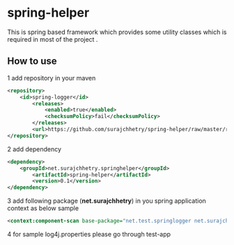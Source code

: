 spring-helper
=============

This is spring based framework which provides some utility classes which is required in most of the project .


How to use
----------

1  add repository in your maven

~~~~xml 
<repository>
	<id>spring-logger</id>
    	<releases>
    		<enabled>true</enabled>
    		<checksumPolicy>fail</checksumPolicy>
    	</releases>
    	<url>https://github.com/surajchhetry/spring-helper/raw/master/releases</url>
</repository>
~~~~

2  add dependency 
~~~~xml
<dependency>
	<groupId>net.surajchhetry.springhelper</groupId>
        <artifactId>spring-helper</artifactId>
        <version>0.1</version>            
</dependency>
~~~~

3  add following package (<b>net.surajchhetry</b>)  in you spring application context as below sample
   
~~~~xml
<context:component-scan base-package="net.test.springlogger net.surajchhetry" />
~~~~

4  for sample log4j.properties please go through test-app

